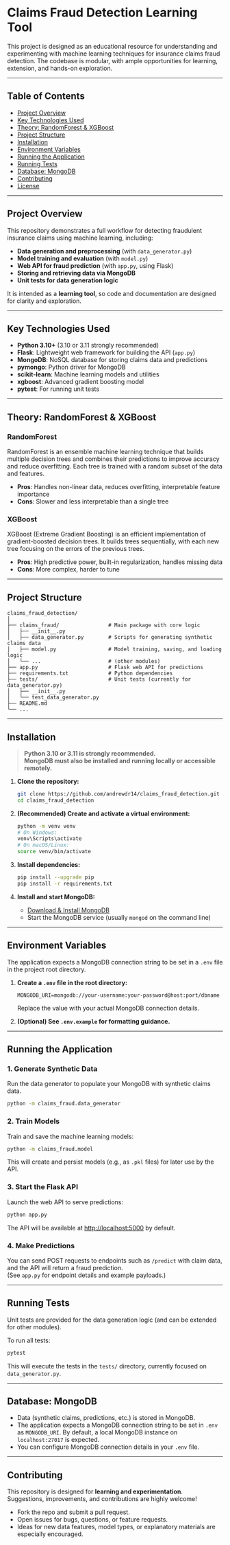# Claims Fraud Detection Learning Tool

This project is designed as an educational resource for understanding and experimenting with machine learning techniques for insurance claims fraud detection. The codebase is modular, with ample opportunities for learning, extension, and hands-on exploration.

---

## Table of Contents

- [Project Overview](#project-overview)
- [Key Technologies Used](#key-technologies-used)
- [Theory: RandomForest & XGBoost](#theory-randomforest--xgboost)
- [Project Structure](#project-structure)
- [Installation](#installation)
- [Environment Variables](#environment-variables)
- [Running the Application](#running-the-application)
- [Running Tests](#running-tests)
- [Database: MongoDB](#database-mongodb)
- [Contributing](#contributing)
- [License](#license)

---

## Project Overview

This repository demonstrates a full workflow for detecting fraudulent insurance claims using machine learning, including:

- **Data generation and preprocessing** (with `data_generator.py`)
- **Model training and evaluation** (with `model.py`)
- **Web API for fraud prediction** (with `app.py`, using Flask)
- **Storing and retrieving data via MongoDB**
- **Unit tests for data generation logic**

It is intended as a **learning tool**, so code and documentation are designed for clarity and exploration.

---

## Key Technologies Used

- **Python 3.10+** (3.10 or 3.11 strongly recommended)
- **Flask**: Lightweight web framework for building the API (`app.py`)
- **MongoDB**: NoSQL database for storing claims data and predictions
- **pymongo**: Python driver for MongoDB
- **scikit-learn**: Machine learning models and utilities
- **xgboost**: Advanced gradient boosting model
- **pytest**: For running unit tests

---

## Theory: RandomForest & XGBoost

### RandomForest

RandomForest is an ensemble machine learning technique that builds multiple decision trees and combines their predictions to improve accuracy and reduce overfitting. Each tree is trained with a random subset of the data and features.

- **Pros**: Handles non-linear data, reduces overfitting, interpretable feature importance
- **Cons**: Slower and less interpretable than a single tree

### XGBoost

XGBoost (Extreme Gradient Boosting) is an efficient implementation of gradient-boosted decision trees. It builds trees sequentially, with each new tree focusing on the errors of the previous trees.

- **Pros**: High predictive power, built-in regularization, handles missing data
- **Cons**: More complex, harder to tune

---

## Project Structure

```
claims_fraud_detection/
│
├── claims_fraud/                # Main package with core logic
│   ├── __init__.py
│   ├── data_generator.py        # Scripts for generating synthetic claims data
│   ├── model.py                 # Model training, saving, and loading logic
│   └── ...                      # (other modules)
├── app.py                       # Flask web API for predictions
├── requirements.txt             # Python dependencies
├── tests/                       # Unit tests (currently for data_generator.py)
│   ├── __init__.py
│   └── test_data_generator.py
├── README.md
└── ...
```

---

## Installation

> **Python 3.10 or 3.11 is strongly recommended.**  
> **MongoDB must also be installed and running locally or accessible remotely.**

1. **Clone the repository:**
    ```bash
    git clone https://github.com/andrewdr14/claims_fraud_detection.git
    cd claims_fraud_detection
    ```

2. **(Recommended) Create and activate a virtual environment:**
    ```bash
    python -m venv venv
    # On Windows:
    venv\Scripts\activate
    # On macOS/Linux:
    source venv/bin/activate
    ```

3. **Install dependencies:**
    ```bash
    pip install --upgrade pip
    pip install -r requirements.txt
    ```

4. **Install and start MongoDB:**  
   - [Download & Install MongoDB](https://docs.mongodb.com/manual/installation/)
   - Start the MongoDB service (usually `mongod` on the command line)

---

## Environment Variables

The application expects a MongoDB connection string to be set in a `.env` file in the project root directory.

1. **Create a `.env` file in the root directory:**
    ```
    MONGODB_URI=mongodb://your-username:your-password@host:port/dbname
    ```
   Replace the value with your actual MongoDB connection details.

2. **(Optional) See `.env.example` for formatting guidance.**

---

## Running the Application

### 1. Generate Synthetic Data

Run the data generator to populate your MongoDB with synthetic claims data.
```bash
python -m claims_fraud.data_generator
```

### 2. Train Models

Train and save the machine learning models:
```bash
python -m claims_fraud.model
```
This will create and persist models (e.g., as `.pkl` files) for later use by the API.

### 3. Start the Flask API

Launch the web API to serve predictions:
```bash
python app.py
```
The API will be available at [http://localhost:5000](http://localhost:5000) by default.

### 4. Make Predictions

You can send POST requests to endpoints such as `/predict` with claim data, and the API will return a fraud prediction.  
(See `app.py` for endpoint details and example payloads.)

---

## Running Tests

Unit tests are provided for the data generation logic (and can be extended for other modules).

To run all tests:
```bash
pytest
```
This will execute the tests in the `tests/` directory, currently focused on `data_generator.py`.

---

## Database: MongoDB

- Data (synthetic claims, predictions, etc.) is stored in MongoDB.
- The application expects a MongoDB connection string to be set in `.env` as `MONGODB_URI`. By default, a local MongoDB instance on `localhost:27017` is expected.
- You can configure MongoDB connection details in your `.env` file.

---

## Contributing

This repository is designed for **learning and experimentation**.  
Suggestions, improvements, and contributions are highly welcome!

- Fork the repo and submit a pull request.
- Open issues for bugs, questions, or feature requests.
- Ideas for new data features, model types, or explanatory materials are especially encouraged.
